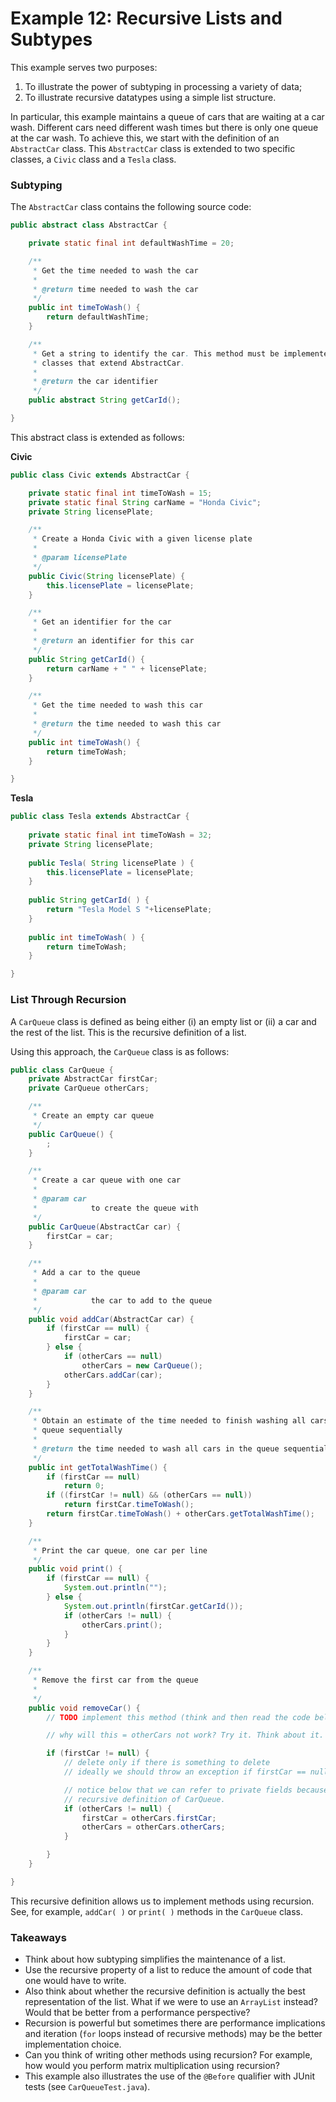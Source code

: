 Example 12: Recursive Lists and Subtypes
=========


This example serves two purposes:

1. To illustrate the power of subtyping in processing a variety of data;
2. To illustrate recursive datatypes using a simple list structure.

In particular, this example maintains a queue of cars that are waiting at a car wash. Different cars need different wash times but there is only one queue at the car wash. To achieve this, we start with the definition of an `AbstractCar` class. This `AbstractCar` class is extended to two specific classes, a `Civic` class and a `Tesla` class.

### Subtyping

The `AbstractCar` class contains the following source code:

```java
public abstract class AbstractCar {

    private static final int defaultWashTime = 20;

    /**
     * Get the time needed to wash the car
     * 
     * @return time needed to wash the car
     */
    public int timeToWash() {
        return defaultWashTime;
    }

    /**
     * Get a string to identify the car. This method must be implemented by the
     * classes that extend AbstractCar.
     * 
     * @return the car identifier
     */
    public abstract String getCarId();

}
```

This abstract class is extended as follows:

**Civic**

```java
public class Civic extends AbstractCar {

    private static final int timeToWash = 15;
    private static final String carName = "Honda Civic";
    private String licensePlate;

    /**
     * Create a Honda Civic with a given license plate
     * 
     * @param licensePlate
     */
    public Civic(String licensePlate) {
        this.licensePlate = licensePlate;
    }

    /**
     * Get an identifier for the car
     * 
     * @return an identifier for this car
     */
    public String getCarId() {
        return carName + " " + licensePlate;
    }

    /**
     * Get the time needed to wash this car
     * 
     * @return the time needed to wash this car
     */
    public int timeToWash() {
        return timeToWash;
    }

}
```

**Tesla**

```java
public class Tesla extends AbstractCar {
    
    private static final int timeToWash = 32;
    private String licensePlate;
    
    public Tesla( String licensePlate ) {
        this.licensePlate = licensePlate;
    }
    
    public String getCarId( ) {
        return "Tesla Model S "+licensePlate;
    }
    
    public int timeToWash( ) {
        return timeToWash;
    }

}
```

### List Through Recursion

A `CarQueue` class is defined as being either (i) an empty list or (ii) a car and the rest of the list. This is the recursive definition of a list.

Using this approach, the `CarQueue` class is as follows:

```java
public class CarQueue {
	private AbstractCar firstCar;
	private CarQueue otherCars;

	/**
	 * Create an empty car queue
	 */
	public CarQueue() {
		;
	}

	/**
	 * Create a car queue with one car
	 * 
	 * @param car
	 *            to create the queue with
	 */
	public CarQueue(AbstractCar car) {
		firstCar = car;
	}

	/**
	 * Add a car to the queue
	 * 
	 * @param car
	 *            the car to add to the queue
	 */
	public void addCar(AbstractCar car) {
		if (firstCar == null) {
			firstCar = car;
		} else {
			if (otherCars == null)
				otherCars = new CarQueue();
			otherCars.addCar(car);
		}
	}

	/**
	 * Obtain an estimate of the time needed to finish washing all cars in the
	 * queue sequentially
	 * 
	 * @return the time needed to wash all cars in the queue sequentially
	 */
	public int getTotalWashTime() {
		if (firstCar == null)
			return 0;
		if ((firstCar != null) && (otherCars == null))
			return firstCar.timeToWash();
		return firstCar.timeToWash() + otherCars.getTotalWashTime();
	}

	/**
	 * Print the car queue, one car per line
	 */
	public void print() {
		if (firstCar == null) {
			System.out.println("");
		} else {
			System.out.println(firstCar.getCarId());
			if (otherCars != null) {
				otherCars.print();
			}
		}
	}

	/**
	 * Remove the first car from the queue
	 * 
	 */
	public void removeCar() {
		// TODO implement this method (think and then read the code below)

		// why will this = otherCars not work? Try it. Think about it.

		if (firstCar != null) {
			// delete only if there is something to delete
			// ideally we should throw an exception if firstCar == null

			// notice below that we can refer to private fields because of the
			// recursive definition of CarQueue.
			if (otherCars != null) {
				firstCar = otherCars.firstCar;
				otherCars = otherCars.otherCars;
			}

		}
	}

}
```

This recursive definition allows us to implement methods using recursion. See, for example, `addCar( )` or `print( )` methods in the `CarQueue` class.

### Takeaways

* Think about how subtyping simplifies the maintenance of a list.
* Use the recursive property of a list to reduce the amount of code that one would have to write.
* Also think about whether the recursive definition is actually the best representation of the list. What if we were to use an `ArrayList` instead? Would that be better from a performance perspective?
* Recursion is powerful but sometimes there are performance implications and iteration (`for` loops instead of recursive methods) may be the better implementation choice. 
* Can you think of writing other methods using recursion? For example, how would you perform matrix multiplication using recursion?
* This example also illustrates the use of the `@Before` qualifier with JUnit tests (see `CarQueueTest.java`).
